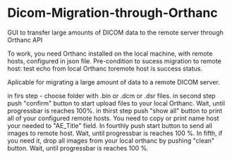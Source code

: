 # Dicom-Migration-through-Orthanc
  GUI  to transfer large amounts of DICOM data to the remote server through Orthanc API

  To work, you need Orthanc installed on the local machine, with remote hosts, configured in json file.
  Pre-condition to sucess migration to remote host: test echo from local Orthanc toremote host is success status.

Aplicable for migrating a large amount of data to a remote DICOM server.

  in firs step - choose folder with .bin or .dcm or .dsr files.
  in second step push "confirm" button to start upload files to your local Orthanc. Wait, until progressbar is
reaches 100%.
  in thirst step push "show all" button to print all of your configured remote hosts. 
You need to copy or print name host your needed to "AE_Title" field.
  In fourthly push start button to send all images to remote host. Wait, until progressbar is reaches 100 %.
  In fifth, if you need it, drop all images from your local orthanc by pushing "clean" button. Wait, until progressbar
is reaches 100 %.
